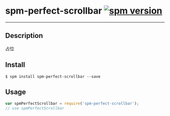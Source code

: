 # spm-perfect-scrollbar [![spm version](http://spmjs.io/badge/spm-perfect-scrollbar)](http://spmjs.io/package/spm-perfect-scrollbar)

---

## Description

占位

## Install

```
$ spm install spm-perfect-scrollbar --save
```

## Usage

```js
var spmPerfectScrollbar = require('spm-perfect-scrollbar');
// use spmPerfectScrollbar
```
